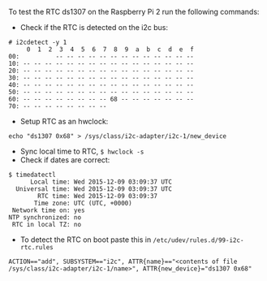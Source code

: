 To test the RTC ds1307 on the Raspberry Pi 2 run the following commands:

 - Check if the RTC is detected on the i2c bus:
```
# i2cdetect -y 1
     0  1  2  3  4  5  6  7  8  9  a  b  c  d  e  f
00:          -- -- -- -- -- -- -- -- -- -- -- -- -- 
10: -- -- -- -- -- -- -- -- -- -- -- -- -- -- -- -- 
20: -- -- -- -- -- -- -- -- -- -- -- -- -- -- -- -- 
30: -- -- -- -- -- -- -- -- -- -- -- -- -- -- -- -- 
40: -- -- -- -- -- -- -- -- -- -- -- -- -- -- -- -- 
50: -- -- -- -- -- -- -- -- -- -- -- -- -- -- -- -- 
60: -- -- -- -- -- -- -- -- 68 -- -- -- -- -- -- -- 
70: -- -- -- -- -- -- -- --
```
 - Setup RTC as an hwclock:
```
echo "ds1307 0x68" > /sys/class/i2c-adapter/i2c-1/new_device
```
 - Sync local time to RTC, `$ hwclock -s`
 - Check if dates are correct:
```
$ timedatectl
      Local time: Wed 2015-12-09 03:09:37 UTC
  Universal time: Wed 2015-12-09 03:09:37 UTC
        RTC time: Wed 2015-12-09 03:09:37
       Time zone: UTC (UTC, +0000)
 Network time on: yes
NTP synchronized: no
 RTC in local TZ: no
```

 - To detect the RTC on boot paste this in `/etc/udev/rules.d/99-i2c-rtc.rules`
```
ACTION=="add", SUBSYSTEM=="i2c", ATTR{name}=="<contents of file /sys/class/i2c-adapter/i2c-1/name>", ATTR{new_device}="ds1307 0x68"
```
